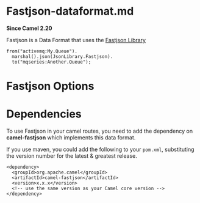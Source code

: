 # Fastjson-dataformat.md

**Since Camel 2.20**

Fastjson is a Data Format that uses the [Fastjson
Library](https://github.com/alibaba/fastjson)

    from("activemq:My.Queue").
      marshal().json(JsonLibrary.Fastjson).
      to("mqseries:Another.Queue");

# Fastjson Options

# Dependencies

To use Fastjson in your camel routes, you need to add the dependency on
**camel-fastjson** which implements this data format.

If you use maven, you could add the following to your `pom.xml`,
substituting the version number for the latest \& greatest release.

    <dependency>
      <groupId>org.apache.camel</groupId>
      <artifactId>camel-fastjson</artifactId>
      <version>x.x.x</version>
      <!-- use the same version as your Camel core version -->
    </dependency>
